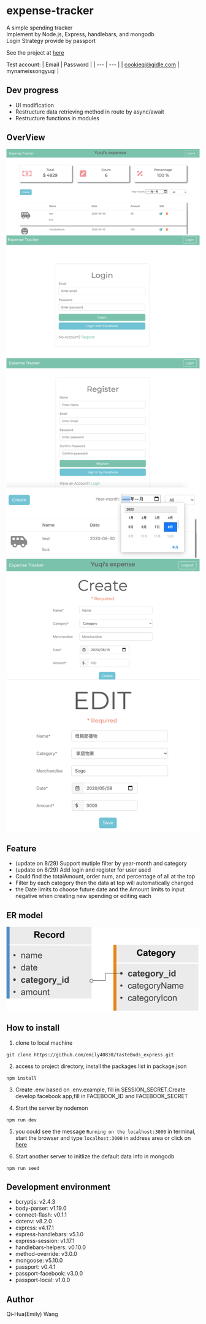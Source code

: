 # expense-tracker

A simple spending tracker  
Implement by Node.js, Express, handlebars, and mongodb  
Login Strategy provide by passport

See the project at [here](https://hidden-wave-12849.herokuapp.com/)

Test account:
| Email | Password |
| --- | --- |
| cookieqi@gidle.com | mynameissongyuqi |

## Dev progress

- UI modification
- Restructure data retrieving method in route by async/await
- Restructure functions in modules

## OverView

![Main page](https://github.com/emily40830/expense-tracker/blob/master/public/img/cover-2.png)
![Login page](https://github.com/emily40830/expense-tracker/blob/master/public/img/login.png)
![Register page](https://github.com/emily40830/expense-tracker/blob/master/public/img/register.png)
![Date filter](https://github.com/emily40830/expense-tracker/blob/master/public/img/filter-2.png)
![Create page](https://github.com/emily40830/expense-tracker/blob/master/public/img/create-2.png)
![Edit page](https://github.com/emily40830/expense-tracker/blob/master/public/img/edit-2.png)

## Feature

- (update on 8/29) Support mutiple filter by year-month and category
- (update on 8/29) Add login and register for user used
- Could find the totalAmount, order num, and percentage of all at the top
- Filter by each category then the data at top will automatically changed
- the Date limits to choose future date and the Amount limits to input negative when creating new spending or editing each

## ER model

![](https://github.com/emily40830/expense-tracker/blob/master/public/img/ER-model.png)

## How to install

1. clone to local machine

```
git clone https://github.com/emily40830/tasteBuds_express.git
```

2. access to project directory, install the packages list in package.json

```
npm install
```

3. Create .env based on .env.example, fill in SESSION_SECRET.Create develop facebook app,fill in FACEBOOK_ID and FACEBOOK_SECRET

4. Start the server by nodemon

```
npm run dev
```

5. you could see the message `Running on the localhost:3000` in terminal, start the browser and type `localhost:3000` in address area or click on [here](http://localhost:3000)

6. Start another server to initlize the default data info in mongodb

```
npm run seed
```

## Development environment

- bcryptjs: v2.4.3
- body-parser: v1.19.0
- connect-flash: v0.1.1
- dotenv: v8.2.0
- express: v4.17.1
- express-handlebars: v5.1.0
- express-session: v1.17.1
- handlebars-helpers: v0.10.0
- method-override: v3.0.0
- mongoose: v5.10.0
- passport: v0.4.1
- passport-facebook: v3.0.0
- passport-local: v1.0.0

## Author

Qi-Hua(Emily) Wang
